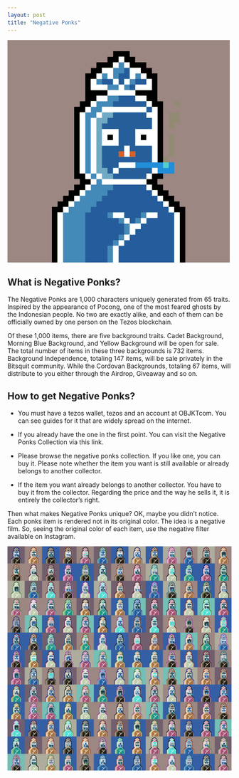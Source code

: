 ```yaml
---
layout: post
title: "Negative Ponks"
---
```


<img src="./assets/images/Negative_Ponks_GIF_500px.gif" alt="Negative Ponks" style="width:500px;height:500px;"/>

<h2>What is Negative Ponks?</h2>

The Negative Ponks are 1,000 characters uniquely generated from 65 traits. Inspired by the appearance of Pocong, one of the most feared ghosts by the Indonesian people. No two are exactly alike, and each of them can be officially owned by one person on the Tezos blockchain.

Of these 1,000 items, there are five background traits. Cadet Background, Morning Blue Background, and Yellow Background will be open for sale. The total number of items in these three backgrounds is 732 items. Background Independence, totaling 147 items, will be sale privately in the Bitsquit community. While the Cordovan Backgrounds, totaling 67 items, will distribute to you either through the Airdrop, Giveaway and so on.

<h2>How to get Negative Ponks?</h2>

- You must have a tezos wallet, tezos and an account at OBJKTcom. You can see guides for it that are widely spread on the internet.

- If you already have the one in the first point. You can visit the Negative Ponks Collection via this link.

- Please browse the negative ponks collection. If you like one, you can buy it. Please note whether the item you want is still available or already belongs to another collector.

- If the item you want already belongs to another collector. You have to buy it from the collector. Regarding the price and the way he sells it, it is entirely the collector’s right.

Then what makes Negative Ponks unique? OK, maybe you didn’t notice. Each ponks item is rendered not in its original color. The idea is a negative film. So, seeing the original color of each item, use the negative filter available on Instagram.

<img src="./assets/images/negative_ponks_preview.png" alt="preview of Negative Ponks" max-width="100%" height="auto"/>

